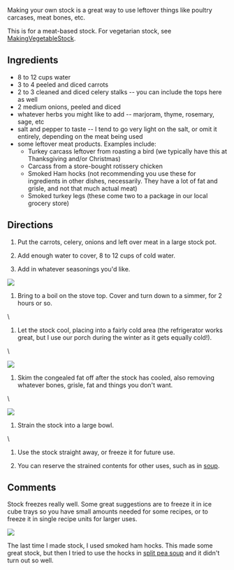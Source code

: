 <div id="wikitext">

<span id="excerpt"></span> Making your own stock is a great way to use
leftover things like poultry carcases, meat bones, etc. <span
id="excerptend"></span>

This is for a meat-based stock. For vegetarian stock, see <span
class="wikiword">[MakingVegetableStock](http://wiki.tamouse.org?n=Recipes.MakingVegetableStock?action=print)</span>.

<span id="ingredients"></span>

Ingredients
-----------

-   8 to 12 cups water
-   3 to 4 peeled and diced carrots
-   2 to 3 cleaned and diced celery stalks -- you can include the tops
    here as well
-   2 medium onions, peeled and diced
-   whatever herbs you might like to add -- marjoram, thyme, rosemary,
    sage, etc
-   salt and pepper to taste -- I tend to go very light on the salt, or
    omit it entirely, depending on the meat being used
-   some leftover meat products. Examples include:
    -   Turkey carcass leftover from roasting a bird (we typically have
        this at Thanksgiving and/or Christmas)
    -   Carcass from a store-bought rotissery chicken
    -   Smoked Ham hocks (not recommending you use these for ingredients
        in other dishes, necessarily. They have a lot of fat and grisle,
        and not that much actual meat)
    -   Smoked turkey legs (these come two to a package in our local
        grocery store)

<span id="directions"></span>

Directions
----------

1.  Put the carrots, celery, onions and left over meat in a large stock
    pot.
    <div class="vspace">

    </div>

2.  Add enough water to cover, 8 to 12 cups of cold water.
    <div class="vspace">

    </div>

3.  Add in whatever seasonings you'd like.

<div class="vspace">

</div>

<div>

<span
class="frame rfloat">[![](http://wiki.tamouse.org?n=uploads.Recipes.HomeMadeStock.simmering-stock-120.jpg)](http://wiki.tamouse.org?n=Recipes.HomeMadeStock-Attach01?action=print)</span>

</div>

1.  Bring to a boil on the stove top. Cover and turn down to a simmer,
    for 2 hours or so.

\

<div class="vspace">

</div>

1.  Let the stock cool, placing into a fairly cold area (the
    refrigerator works great, but I use our porch during the winter as
    it gets equally cold!).

\

<div class="vspace">

</div>

<div>

<span
class="frame rfloat">[![](http://wiki.tamouse.org?n=uploads.Recipes.HomeMadeStock.cooked-and-cooled-stock-120.jpg)](http://wiki.tamouse.org?n=Recipes.HomeMadeStock-Attach02?action=print)</span>

</div>

1.  Skim the congealed fat off after the stock has cooled, also removing
    whatever bones, grisle, fat and things you don't want.

\

<div class="vspace">

</div>

<div>

<span
class="frame rfloat">[![](http://wiki.tamouse.org?n=uploads.Recipes.HomeMadeStock.strained-stock-120.jpg)](http://wiki.tamouse.org?n=Recipes.HomeMadeStock-Attach03?action=print)
</span>

</div>

1.  Strain the stock into a large bowl.

\

<div class="vspace">

</div>

1.  Use the stock straight away, or freeze it for future use.
    <div class="vspace">

    </div>

2.  You can reserve the strained contents for other uses, such as in
    [soup](http://wiki.tamouse.org?n=Recipes.SplitPeaSoupWithHam?action=print).

<div class="vspace">

</div>

<div style="display: none;">

<span id="variations"></span>

Variations
----------

</div>

<span id="comments"></span>

Comments
--------

Stock freezes really well. Some great suggestions are to freeze it in
ice cube trays so you have small amounts needed for some recipes, or to
freeze it in single recipe units for larger uses.

<div class="vspace">

</div>

<div>

<span
class="frame rfloat">[![](http://wiki.tamouse.org?n=uploads.Recipes.HomeMadeStock.cooked-ham-hocks-120.jpg)](http://wiki.tamouse.org?n=Recipes.HomeMadeStock-Attach04?action=print)</span>

</div>

The last time I made stock, I used smoked ham hocks. This made some
great stock, but then I tried to use the hocks in [split pea
soup](http://wiki.tamouse.org?n=Recipes.SplitPeaSoupWithHam?action=print)
and it didn't turn out so well.

<div class="vspace">

</div>

</div>
